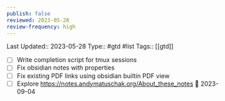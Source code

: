 ```yaml
---
publish: false
reviewed: 2023-05-28
review-frequency: high
---
```

Last Updated:: 2023-05-28
Type:: #gtd #list
Tags:: [[gtd]]

- [ ] Write completion script for tmux sessions 
- [ ] Fix obsidian notes with properties
- [ ] Fix existing PDF links using obsidian builtin PDF view
- [ ] Explore https://notes.andymatuschak.org/About_these_notes 📅 2023-09-04